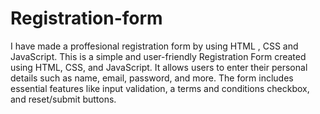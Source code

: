# Registration-form
I have made a proffesional registration form by using HTML , CSS and JavaScript.
This is a simple and user-friendly Registration Form created using HTML, CSS, and JavaScript. It allows users to enter their personal details such as name, email, password, and more. The form includes essential features like input validation, a terms and conditions checkbox, and reset/submit buttons.

